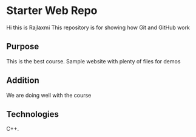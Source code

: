 # Starter Web Repo
Hi this is Rajlaxmi
This repository is for showing how Git and GitHub work

## Purpose
This is the best course.
Sample website with plenty of files for demos

## Addition
We are doing well with the course

## Technologies
C++.
